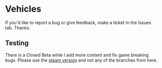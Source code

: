 # Vehicles

If you'd like to report a bug or give feedback, make a ticket in the Issues tab. Thanks.

## Testing
There is a Closed Beta while I add more content and fix game breaking bugs. Please use the [steam version](https://steamcommunity.com/sharedfiles/filedetails/?id=2356577528) and not any of the branches from here.

